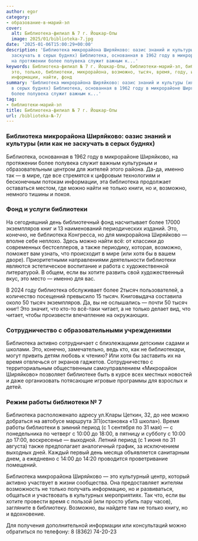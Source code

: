 ```yaml
---
author: egor
category:
- образование-в-марий-эл
cover:
  alt: Библиотека-филиал № 7 г. Йошкар-Олы
  image: 2025/01/biblioteka-7.jpg
date: '2025-01-06T15:00:29+00:00'
description: 'Библиотека микрорайона Ширяйково: оазис знаний и культуры (или как не
  заскучать в серых буднях) Библиотека, основанная в 1962 году в микрорайоне Ширяйково,
  на протяжении более полувека служит важным к...'
keywords: Библиотека-филиал № 7 г. Йошкар-Олы, библиотеки-марий-эл, библиотека, ширяйково,
  это, только, библиотеки, микрорайона, возможно, тысяч, время, году, именно, мире,
  информации, найти, фонд
summary: 'Библиотека микрорайона Ширяйково: оазис знаний и культуры (или как не заскучать
  в серых буднях) Библиотека, основанная в 1962 году в микрорайоне Ширяйково, на протяжении
  более полувека служит важным к...'
tag:
- библиотеки-марий-эл
title: Библиотека-филиал № 7 г. Йошкар-Олы
url: /biblioteka-№-7/
---
```


### Библиотека микрорайона Ширяйково: оазис знаний и культуры (или как не заскучать в серых буднях)

Библиотека, основанная в 1962 году в микрорайоне Ширяйково, на протяжении более полувека служит важным культурным и образовательным центром для жителей этого района. Да-да, именно так — в мире, где все стремятся к цифровым технологиям и бесконечным потокам информации, эта библиотека продолжает оставаться местом, где можно найти не только книги, но и, возможно, немного тишины и покоя.

### Фонд и услуги библиотеки

На сегодняшний день библиотечный фонд насчитывает более 17000 экземпляров книг и 13 наименований периодических изданий. Это, конечно, не библиотека Конгресса, но для микрорайона Ширяйково — вполне себе неплохо. Здесь можно найти всё: от классики до современных бестселлеров, а также периодику, которая, возможно, поможет вам узнать, что происходит в мире (или хотя бы в вашем дворе). Приоритетными направлениями деятельности библиотеки являются эстетическое воспитание и работа с художественной литературой. В общем, если вы хотите развить свой художественный вкус, это место — именно для вас.

В 2024 году библиотека обслуживает более 2тысяч пользователей, а количество посещений превысило 15 тысяч. Книговыдача составила около 50 тысяч экземпляров. Да, вы не ослышались — почти 50 тысяч книг! Это значит, что кто-то всё-таки читает, а не только делает вид, что читает, чтобы произвести впечатление на окружающих.

### Сотрудничество с образовательными учреждениями

Библиотека активно сотрудничает с близлежащими детскими садами и школами. Это, конечно, замечательно, ведь кто, как не библиотекари, могут привить детям любовь к чтению? Или хотя бы заставить их на время отвлечься от экранов гаджетов. Сотрудничество с территориальным общественным самоуправлением «Микрорайон Ширяйково» позволяет библиотеке быть в курсе всех местных новостей и даже организовать потясающие игровые программы для взрослых и детей.

### Режим работы библиотеки № 7

Библиотека расположенапо адресу ул.Клары Цеткин, 32, до нее можно добраться на автобусе маршрута 3П(остановка «13 школа»). Время работы библиотеки в зимний период (с 1 сентября по 31 мая) — с понедельника по четверг с 10:00 до 18:00, в пятницу и субботу с 10:00 до 17:00, воскресенье — выходной. Летний период (с 1 июня по 31 августа) также предполагает аналогичный график, за исключением выходных дней. Каждый первый день месяца объявляется санитарным днем, а ежедневно с 14:00 до 14:20 проводится проветривание помещений.

Библиотека микрорайона Ширяйково — это культурный центр, который активно участвует в жизни сообщества. Она предоставляет жителям возможность не только получать информацию, но и развиваться, общаться и участвовать в культурных мероприятиях. Так что, если вы хотите провести время с пользой (или просто убить пару часов), загляните в библиотеку. Возможно, вы найдете там не только книгу, но и вдохновение.

Для получения дополнительной информации или консультаций можно обратиться по телефону: 8 (8362) 74-20-23